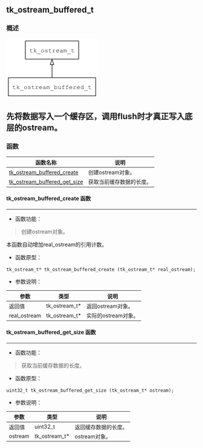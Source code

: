 ## tk\_ostream\_buffered\_t
### 概述
![image](images/tk_ostream_buffered_t_0.png)

先将数据写入一个缓存区，调用flush时才真正写入底层的ostream。
----------------------------------
### 函数
<p id="tk_ostream_buffered_t_methods">

| 函数名称 | 说明 | 
| -------- | ------------ | 
| <a href="#tk_ostream_buffered_t_tk_ostream_buffered_create">tk\_ostream\_buffered\_create</a> | 创建ostream对象。 |
| <a href="#tk_ostream_buffered_t_tk_ostream_buffered_get_size">tk\_ostream\_buffered\_get\_size</a> | 获取当前缓存数据的长度。 |
#### tk\_ostream\_buffered\_create 函数
-----------------------

* 函数功能：

> <p id="tk_ostream_buffered_t_tk_ostream_buffered_create">创建ostream对象。

本函数自动增加real_ostream的引用计数。

* 函数原型：

```
tk_ostream_t* tk_ostream_buffered_create (tk_ostream_t* real_ostream);
```

* 参数说明：

| 参数 | 类型 | 说明 |
| -------- | ----- | --------- |
| 返回值 | tk\_ostream\_t* | 返回ostream对象。 |
| real\_ostream | tk\_ostream\_t* | 实际的ostream对象。 |
#### tk\_ostream\_buffered\_get\_size 函数
-----------------------

* 函数功能：

> <p id="tk_ostream_buffered_t_tk_ostream_buffered_get_size">获取当前缓存数据的长度。

* 函数原型：

```
uint32_t tk_ostream_buffered_get_size (tk_ostream_t* ostream);
```

* 参数说明：

| 参数 | 类型 | 说明 |
| -------- | ----- | --------- |
| 返回值 | uint32\_t | 返回缓存数据的长度。 |
| ostream | tk\_ostream\_t* | ostream对象。 |
